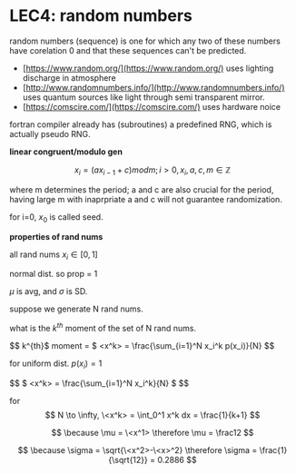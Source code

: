 # LEC4: random numbers

random numbers (sequence) is one for which any two of these numbers have corelation 0 and that these sequences can't be predicted.

- [https://www.random.org/](https://www.random.org/) uses lighting discharge in atmosphere
- [http://www.randomnumbers.info/](http://www.randomnumbers.info/) uses quantum sources like light through semi transparent mirror.
- [https://comscire.com/](https://comscire.com/) uses hardware noice

fortran compiler already has (subroutines) a predefined RNG, which is actually pseudo RNG.

**linear congruent/modulo gen**

$$ x_i = (a x_{i-1} + c) mod m; i>0, x_i,a,c,m \in \mathbb{Z} $$

where m determines the period; a and c are also crucial for the period, having large m with inaprpriate a and c will not guarantee randomization.

for i=0, $x_0$ is called seed.

**properties of rand nums**

all rand nums $x_i \in [0,1]$

normal dist. so prop = 1

$\mu$ is avg, and $\sigma$ is SD.

suppose we generate N rand nums.

what is the $k^{th}$ moment of the set of N rand nums.

$$ k^{th}$ moment = $ \<x^k> = \frac{\sum_{i=1}^N x_i^k p(x_i)}{N} $$

for uniform dist. $p(x_i) = 1$

$$  $ \<x^k> = \frac{\sum_{i=1}^N x_i^k}{N} $ $$

for $$ N \to \infty, \<x^k> = \int_0^1 x^k dx = \frac{1}{k+1} $$

$$ \because \mu = \<x^1> \therefore \mu = \frac12 $$

$$ \because \sigma = \sqrt{\<x^2>-\<x>^2} \therefore \sigma = \frac{1}{\sqrt{12}} = 0.2886 $$